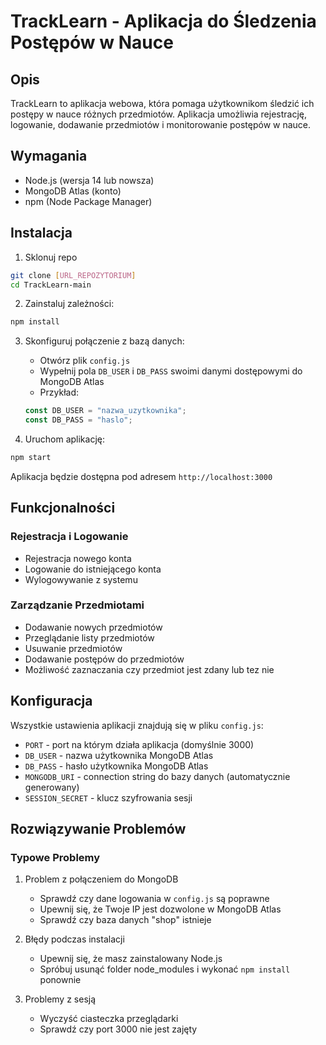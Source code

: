 # TrackLearn - Aplikacja do Śledzenia Postępów w Nauce

## Opis
TrackLearn to aplikacja webowa, która pomaga użytkownikom śledzić ich postępy w nauce różnych przedmiotów. Aplikacja umożliwia rejestrację, logowanie, dodawanie przedmiotów i monitorowanie postępów w nauce.

## Wymagania
- Node.js (wersja 14 lub nowsza)
- MongoDB Atlas (konto)
- npm (Node Package Manager)

## Instalacja

1. Sklonuj repo
```bash
git clone [URL_REPOZYTORIUM]
cd TrackLearn-main
```

2. Zainstaluj zależności:
```bash
npm install
```

3. Skonfiguruj połączenie z bazą danych:
   - Otwórz plik `config.js`
   - Wypełnij pola `DB_USER` i `DB_PASS` swoimi danymi dostępowymi do MongoDB Atlas
   - Przykład:
   ```javascript
   const DB_USER = "nazwa_uzytkownika";
   const DB_PASS = "haslo";
   ```

4. Uruchom aplikację:
```bash
npm start
```

Aplikacja będzie dostępna pod adresem `http://localhost:3000`

## Funkcjonalności

### Rejestracja i Logowanie
- Rejestracja nowego konta
- Logowanie do istniejącego konta
- Wylogowywanie z systemu

### Zarządzanie Przedmiotami
- Dodawanie nowych przedmiotów
- Przeglądanie listy przedmiotów
- Usuwanie przedmiotów
- Dodawanie postępów do przedmiotów
- Możliwość zaznaczania czy przedmiot jest zdany lub tez nie

## Konfiguracja
Wszystkie ustawienia aplikacji znajdują się w pliku `config.js`:
- `PORT` - port na którym działa aplikacja (domyślnie 3000)
- `DB_USER` - nazwa użytkownika MongoDB Atlas
- `DB_PASS` - hasło użytkownika MongoDB Atlas
- `MONGODB_URI` - connection string do bazy danych (automatycznie generowany)
- `SESSION_SECRET` - klucz szyfrowania sesji

## Rozwiązywanie Problemów

### Typowe Problemy
1. Problem z połączeniem do MongoDB
   - Sprawdź czy dane logowania w `config.js` są poprawne
   - Upewnij się, że Twoje IP jest dozwolone w MongoDB Atlas
   - Sprawdź czy baza danych "shop" istnieje

2. Błędy podczas instalacji
   - Upewnij się, że masz zainstalowany Node.js
   - Spróbuj usunąć folder node_modules i wykonać `npm install` ponownie

3. Problemy z sesją
   - Wyczyść ciasteczka przeglądarki
   - Sprawdź czy port 3000 nie jest zajęty

